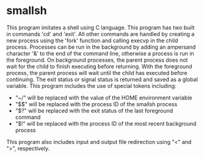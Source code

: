 # smallsh

This program imitates a shell using C language. This program has two built in commands 'cd' and 'exit'. All other commands are 
handled by creating a new process using the 'fork' function and calling execvp in the child process. Processes can be run in the
background by adding an ampersand character '&' to the end of the command line, otherwise a process is run in the foreground.
On background processes, the parent process does not wait for the child to finish executing before returning. With the foreground
process, the parent process will wait until the child has executed before continuing. The exit status or signal status is returned
and saved as a global variable. This program includes the use of special tokens including:

- "~/" will be replaced with the value of the HOME environment variable
- "$$" will be replaced with the process ID of the smallsh process
- "$?" will be replaced with the exit status of the last foreground command
- "$!" will be replaced with the process ID of the most recent background process

This program also includes input and output file redirection using "<" and ">", respectively. 
